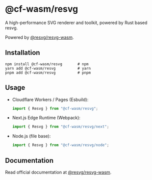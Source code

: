 # @cf-wasm/resvg

A high-performance SVG renderer and toolkit, powered by Rust based resvg.  

Powered by [@resvg/resvg-wasm](https://www.npmjs.com/package/@resvg/resvg-wasm).

## Installation

```shell
npm install @cf-wasm/resvg       # npm
yarn add @cf-wasm/resvg          # yarn
pnpm add @cf-wasm/resvg          # pnpm
```

## Usage

- Cloudflare Workers / Pages (Esbuild):

  ```ts
  import { Resvg } from "@cf-wasm/resvg";
  ```

- Next.js Edge Runtime (Webpack):

  ```ts
  import { Resvg } from "@cf-wasm/resvg/next";
  ```

- Node.js (file base):

  ```ts
  import { Resvg } from "@cf-wasm/resvg/node";
  ```

## Documentation

Read official documentation at [@resvg/resvg-wasm](https://www.npmjs.com/package/@resvg/resvg-wasm).
